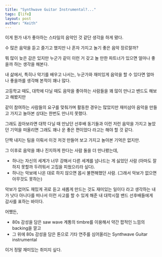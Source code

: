 ```yaml
---
title: "Synthwave Guitar Instrumental?..."
tags: [life]
layout: post
author: "Keith"
---
```


이게 뭔가 내가 좋아하는 스타일의 음악인 것 같단 생각을 하게 됐다. 

수 많은 음악을 듣고 즐기고 했지만 나 혼자 가지고 놀기 좋은 음악 장르랄까?

뭐 많이 늦은 감은 있지만 누군가 같이 이런 거 갖고 놀 만한 파트너가 있으면 얼마나 좋을까 하는 생각을 해본다.

내 삶에서, 특히나 악기를 배우고 나서는, 누군가와 재미있게 음악을 할 수 있다면 얼마나 좋을까를 생각해 본적이 꽤나 많다.

고등학교 때도, 대학에 다닐 때도 음악을 좋아하는 사람들을 꽤 많이 만나고 밴드도 해보고 해봤지만 

같이 참여하는 사람들의 요구를 맞춰가며 활동한 경우는 많았지만 재미삼아 음악을 만들고 가지고 놀아본 상대는 한번도 만나지 못했다.

그래도 꼽아보라면 대학 다닐 때 만났던 선후배 동기들과 이런 저런 음악을 가지고 놀았던 기억을 떠올리면 그래도 꽤나 운 좋은 편이었다 라고는 해야 할 것 같다.

단짝 내지는 팀을 이뤄서 이것 저것 만들어 보고 가지고 놀아본 기억은 없지만. 

그 이후로 음악을 꽤나 진지하게 한다는 사람 둘을 더 만나봤는데,

- 하나는 자신의 세계가 너무 강해서 다른 세계를 넘나드는 게 싫었던 사람 (아마도 잘 하지 못할까 두려워서 고집을 피웠으리라 싶다).
- 하나는 악보에 나온 대로 하지 않으면 몹시 불편해했던 사람. (그래서 악보가 없으면 아무것도 못하는)

악보가 없어도 재밌게 귀로 듣고 새롭게 만드는 것도 재미있는 일이다 라고 생각하는 내가 낫다 아니다를 떠나서 이런 사고를 할 수 있게 해준
내 대학시절 밴드 선후배들에게 감사를 표하는 바이다.

어쨌든, 

- 80s 감성을 담은 saw wave 계통의 timbre를 이용해서 약간 팝적인 느낌의 backing을 깔고
- 그 위에 80s 감성을 담은 톤으로 기타 연주를 심어올리는 Synthwave Guitar instrumental

이거 정말 재미있는 취미지 싶다.